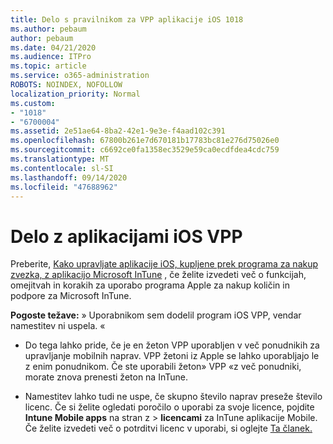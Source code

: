 ```yaml
---
title: Delo s pravilnikom za VPP aplikacije iOS 1018
ms.author: pebaum
author: pebaum
ms.date: 04/21/2020
ms.audience: ITPro
ms.topic: article
ms.service: o365-administration
ROBOTS: NOINDEX, NOFOLLOW
localization_priority: Normal
ms.custom:
- "1018"
- "6700004"
ms.assetid: 2e51ae64-8ba2-42e1-9e3e-f4aad102c391
ms.openlocfilehash: 67800b261e7d670181b17783bc81e276d75026e0
ms.sourcegitcommit: c6692ce0fa1358ec3529e59ca0ecdfdea4cdc759
ms.translationtype: MT
ms.contentlocale: sl-SI
ms.lasthandoff: 09/14/2020
ms.locfileid: "47688962"
---
```

# <a name="working-with-ios-vpp-applications"></a>Delo z aplikacijami iOS VPP

Preberite, [Kako upravljate aplikacije iOS, kupljene prek programa za nakup zvezka, z aplikacijo Microsoft InTune](https://docs.microsoft.com/intune/vpp-apps-ios) , če želite izvedeti več o funkcijah, omejitvah in korakih za uporabo programa Apple za nakup količin in podpore za Microsoft InTune.
  
 **Pogoste težave:** » Uporabnikom sem dodelil program iOS VPP, vendar namestitev ni uspela. «
  
- Do tega lahko pride, če je en žeton VPP uporabljen v več ponudnikih za upravljanje mobilnih naprav. VPP žetoni iz Apple se lahko uporabljajo le z enim ponudnikom. Če ste uporabili žeton» VPP «z več ponudniki, morate znova prenesti žeton na InTune.

- Namestitev lahko tudi ne uspe, če skupno število naprav preseže število licenc. Če si želite ogledati poročilo o uporabi za svoje licence, pojdite **Intune Mobile apps** na stran z \> **licencami** za InTune aplikacije Mobile. Če želite izvedeti več o potrditvi licenc v uporabi, si oglejte [Ta članek.](https://docs.microsoft.com/intune/vpp-apps-ios#revoking-app-licenses-and-deleting-tokens)
